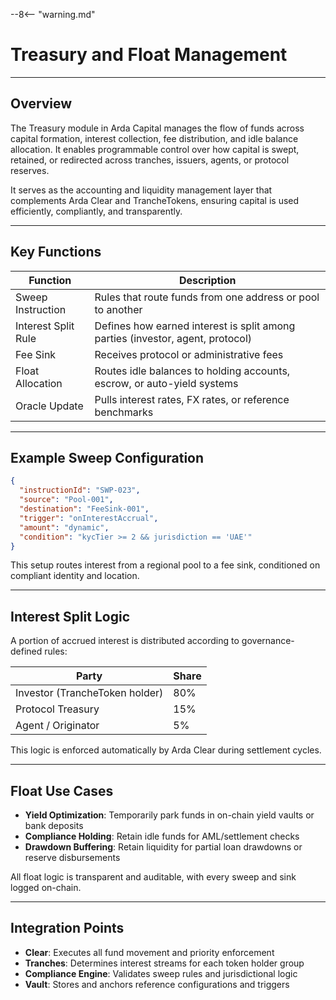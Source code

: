 --8<-- "warning.md"
# Treasury and Float Management

---

## Overview

The Treasury module in Arda Capital manages the flow of funds across capital formation, interest collection, fee distribution, and idle balance allocation. It enables programmable control over how capital is swept, retained, or redirected across tranches, issuers, agents, or protocol reserves.

It serves as the accounting and liquidity management layer that complements Arda Clear and TrancheTokens, ensuring capital is used efficiently, compliantly, and transparently.

---

## Key Functions

| Function | Description |
|----------|-------------|
| Sweep Instruction | Rules that route funds from one address or pool to another |
| Interest Split Rule | Defines how earned interest is split among parties (investor, agent, protocol) |
| Fee Sink | Receives protocol or administrative fees |
| Float Allocation | Routes idle balances to holding accounts, escrow, or auto-yield systems |
| Oracle Update | Pulls interest rates, FX rates, or reference benchmarks |

---

## Example Sweep Configuration

```json
{
  "instructionId": "SWP-023",
  "source": "Pool-001",
  "destination": "FeeSink-001",
  "trigger": "onInterestAccrual",
  "amount": "dynamic",
  "condition": "kycTier >= 2 && jurisdiction == 'UAE'"
}
```

This setup routes interest from a regional pool to a fee sink, conditioned on compliant identity and location.

---

## Interest Split Logic

A portion of accrued interest is distributed according to governance-defined rules:

| Party | Share |
|-------|-------|
| Investor (TrancheToken holder) | 80% |
| Protocol Treasury | 15% |
| Agent / Originator | 5% |

This logic is enforced automatically by Arda Clear during settlement cycles.

---

## Float Use Cases

- **Yield Optimization**: Temporarily park funds in on-chain yield vaults or bank deposits
- **Compliance Holding**: Retain idle funds for AML/settlement checks
- **Drawdown Buffering**: Retain liquidity for partial loan drawdowns or reserve disbursements

All float logic is transparent and auditable, with every sweep and sink logged on-chain.

---

## Integration Points

- **Clear**: Executes all fund movement and priority enforcement
- **Tranches**: Determines interest streams for each token holder group
- **Compliance Engine**: Validates sweep rules and jurisdictional logic
- **Vault**: Stores and anchors reference configurations and triggers
